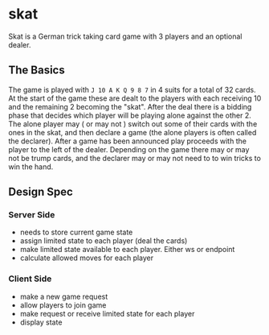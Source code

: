 # skat

Skat is a German trick taking card game with 3 players and an optional dealer.


## The Basics

The game is played with `J 10 A K Q 9 8 7` in 4 suits for a total of 32 cards.
At the start of the game these are dealt to the players with each receiving 10
and the remaining 2 becoming the "skat". After the deal there is a bidding
phase that decides which player will be playing alone against the other 2. The
alone player may ( or may not ) switch out some of their cards with the ones in
the skat, and then declare a game (the alone players is often called the
declarer). After a game has been announced play proceeds with the player to the
left of the dealer. Depending on the game there may or may not be trump cards,
and the declarer may or may not need to to win tricks to win the hand.

## Design Spec


### Server Side

* needs to store current game state
* assign limited state to each player (deal the cards)
* make limited state available to each player. Either ws or endpoint
* calculate allowed moves for each player

### Client Side

* make a new game request
* allow players to join game
* make request or receive limited state for each player
* display state

